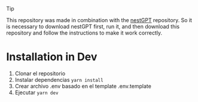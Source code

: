 >[!TIP]
> This repository was made in combination with the [nestGPT](https://github.com/Rodieche/nestGPT) repository. So it is necessary to download nestGPT first, run it, and then download this repository and follow the instructions to make it work correctly.

# Installation in Dev

1. Clonar el repositorio
2. Instalar dependencias ```yarn install```
3. Crear archivo .env basado en el template .env.template
4. Ejecutar ```yarn dev```